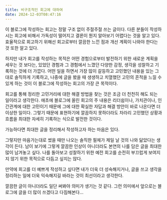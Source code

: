 ```yaml
---
title: 비구조적인 회고에 대하여
date: 2024-12-03T08:47:16
---
```


이 블로그에 작성하는 회고는 정말 구조 없이 주절주절 쓰는 글이다. 다른 분들이 작성하시는 회고에 비해서 가독성이 떨어지고 결론이 뭔지 알아보기 어렵다는 것을 알고 있다. 효율적으로 회고하기 위해선 회고로부터 깔끔한 느낀 점과 개선 계획이 나와야 한다는 것 또한 알고 있다.



하지만 내가 회고를 작성하는 목적은 어떤 경험으로부터 발전하기 위한 새로운 계획을 세우는 것 보다는, 있었던 경험과 그 경험에서 느꼈던 다양한 감정, 생각을 성찰하고 기록하는 것에 더 가깝다. 어떤 일을 하면서 가장 많이 갈등하고 고민했던 내용을 있는 그대로 솔직하게 기록하고, 나중에 글을 봤을 때 생생하고 치열했던 고민의 흔적을 느낄 수 있게 하는 것이 이 블로그에 작성하는 회고의 가장 큰 목적이다.



회고를 통해 정리한 고민거리에 대한 해결 방법을 찾는 것은 조금 더 천천히 해도 되는 일이라고 생각한다. 애초에 블로그에 올린 회고의 주 내용은 리더쉽이나, 가치관이나, 인간관계에 대한 고민이기 때문에 그에 대한 확실한 자답과 해결 방안이 바로 나온다면 더 이상한 일이다. 그렇기 때문에 표현하기에 깔끔하지 못하더라도 차라리 고민했던 상황과 흐름을 최대한 자세히 기록하는 식으로 발전한 것이다.



가능하다면 최대한 글을 정리해서 작성하고자 하는 마음은 있다.



그렇지만 마음가는대로 썼을 때만 나오는 솔직한 필체가 제일 날 것의 나와 닮았다는 생각이 든다. 남이 보기에 그렇게 깔끔한 인상이 아니더라도 본연의 나를 담은 글을 최대한 많이 남겨놓고 싶다. 나를 돌아보고 성찰하기 위한 예전 회고를 순전히 부끄럽게 보여지지 않기 위한 목적으로 다듬고 싶지는 않다.



만약에 회고를 더 예쁘게 작성하고 싶다면 내가 더욱 더 성숙해지거나, 글을 쓰고 생각을 정리하는 일에 더욱 익숙해지길 바라는 것이 최선이라고 생각한다.

깔끔한 글이 아니더라도 일단 써봐야 의미가 생기는 것 같다. 그런 의미에서 앞으로는 블로그에 글을 더 많이 쓰겠다고 다짐해본다...